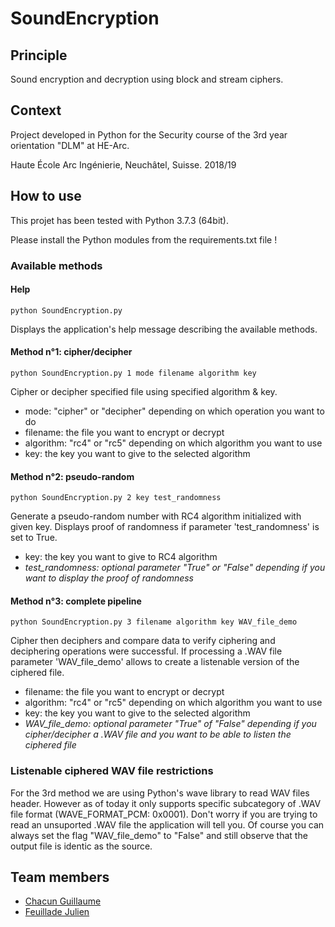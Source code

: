 # SoundEncryption
## Principle
Sound encryption and decryption using block and stream ciphers.

## Context
Project developed in Python for the Security course of the 3rd year orientation "DLM" at HE-Arc.

Haute École Arc Ingénierie, Neuchâtel, Suisse. 2018/19

## How to use
This projet has been tested with Python 3.7.3 (64bit).

Please install the Python modules from the requirements.txt file !

### Available methods

#### Help
`python SoundEncryption.py`

Displays the application's help message describing the available methods.

#### Method n°1: cipher/decipher
`python SoundEncryption.py 1 mode filename algorithm key`

Cipher or decipher specified file using specified algorithm & key.

- mode: "cipher" or "decipher" depending on which operation you want to do
- filename: the file you want to encrypt or decrypt
- algorithm: "rc4" or "rc5" depending on which algorithm you want to use
- key: the key you want to give to the selected algorithm

#### Method n°2: pseudo-random
`python SoundEncryption.py 2 key test_randomness`

Generate a pseudo-random number with RC4 algorithm initialized with given key. Displays proof of randomness if parameter 'test_randomness' is set to True.

- key: the key you want to give to RC4 algorithm
- *test_randomness: optional parameter "True" or "False" depending if you want to display the proof of randomness*

#### Method n°3: complete pipeline
`python SoundEncryption.py 3 filename algorithm key WAV_file_demo`

Cipher then deciphers and compare data to verify ciphering and deciphering operations were successful. If processing a .WAV file parameter 'WAV_file_demo' allows to create a listenable version of the ciphered file.

- filename: the file you want to encrypt or decrypt
- algorithm: "rc4" or "rc5" depending on which algorithm you want to use
- key: the key you want to give to the selected algorithm
- *WAV_file_demo: optional parameter "True" of "False" depending if you cipher/decipher a .WAV file and you want to be able to listen the ciphered file*

### Listenable ciphered WAV file restrictions
For the 3rd method we are using Python's wave library to read WAV files header. However as of today it only supports specific subcategory of .WAV file format (WAVE_FORMAT_PCM: 0x0001). Don't worry if you are trying to read an unsuported .WAV file the application will tell you. Of course you can always set the flag "WAV_file_demo" to "False" and still observe that the output file is identic as the source.

## Team members
  * [Chacun Guillaume](https://github.com/ChacunGu)
  * [Feuillade Julien](https://github.com/Royejul)
